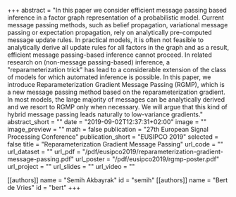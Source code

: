+++
abstract = "In this paper we consider efficient message passing based inference in a factor graph representation of a probabilistic model. Current message passing methods, such as belief propagation, variational message passing or expectation propagation, rely on analytically pre-computed message update rules. In practical models, it is often not feasible to analytically derive all update rules for all factors in the graph and as a result, efficient message passing-based inference cannot proceed. In related research on (non-message passing-based) inference, a \"reparameterization trick\" has lead to a considerable extension of the class of models for which automated inference is possible. In this paper, we introduce Reparameterization Gradient Message Passing (RGMP), which is a new message passing method based on the reparameterization gradient. In most models, the large majority of messages can be analytically derived and we resort to RGMP only when necessary. We will argue that this kind of hybrid message passing leads naturally to low-variance gradients."
abstract_short = ""
date = "2019-09-02T12:37:31+02:00"
image = ""
image_preview = ""
math = false
publication = "27th European Signal Processing Conference"
publication_short = "EUSIPCO 2019"
selected = false
title = "Reparameterization Gradient Message Passing"
url_code = ""
url_dataset = ""
url_pdf = "/pdf/eusipco2019/reparameterization-gradient-message-passing.pdf"
url_poster = "/pdf/eusipco2019/rgmp-poster.pdf"
url_project = ""
url_slides = ""
url_video = ""

[[authors]]
    name = "Semih Akbayrak"
    id = "semih"
[[authors]]
    name = "Bert de Vries"
    id = "bert"
+++

